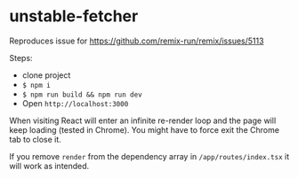 # unstable-fetcher

Reproduces issue for https://github.com/remix-run/remix/issues/5113

Steps:

- clone project
- `$ npm i`
- `$ npm run build && npm run dev`
- Open `http://localhost:3000`

When visiting React will enter an infinite re-render loop and the page will keep loading (tested in Chrome). You might have to force exit the Chrome tab to close it.

If you remove `render` from the dependency array in `/app/routes/index.tsx` it will work as intended.